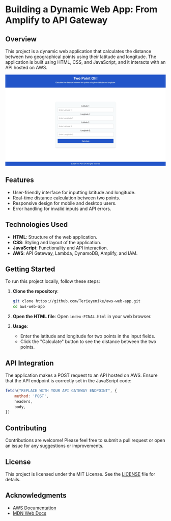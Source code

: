 # Building a Dynamic Web App: From Amplify to API Gateway

## Overview

This project is a dynamic web application that calculates the distance between two geographical points using their latitude and longitude. The application is built using HTML, CSS, and JavaScript, and it interacts with an API hosted on AWS.

![distance web app](image.png)

## Features

- User-friendly interface for inputting latitude and longitude.
- Real-time distance calculation between two points.
- Responsive design for mobile and desktop users.
- Error handling for invalid inputs and API errors.

## Technologies Used

- **HTML**: Structure of the web application.
- **CSS**: Styling and layout of the application.
- **JavaScript**: Functionality and API interaction.
- **AWS**: API Gateway, Lambda, DynamoDB, Amplify, and IAM.

## Getting Started

To run this project locally, follow these steps:

1. **Clone the repository**:
   ```bash
   git clone https://github.com/Terieyenike/aws-web-app.git
   cd aws-web-app
   ```

2. **Open the HTML file**:
   Open `index-FINAL.html` in your web browser.

3. **Usage**:
   - Enter the latitude and longitude for two points in the input fields.
   - Click the "Calculate" button to see the distance between the two points.

## API Integration

The application makes a POST request to an API hosted on AWS. Ensure that the API endpoint is correctly set in the JavaScript code:

```javascript
fetch("REPLACE WITH YOUR API GATEWAY ENDPOINT", {
    method: 'POST',
    headers,
    body,
})
```

## Contributing

Contributions are welcome! Please feel free to submit a pull request or open an issue for any suggestions or improvements.

## License

This project is licensed under the MIT License. See the [LICENSE](LICENSE) file for details.

## Acknowledgments

- [AWS Documentation](https://aws.amazon.com/documentation/)
- [MDN Web Docs](https://developer.mozilla.org/)
